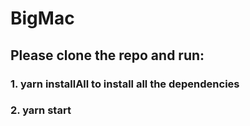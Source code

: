 # BigMac

## Please clone the repo and run:

### 1. yarn installAll to install all the dependencies

### 2. yarn start
